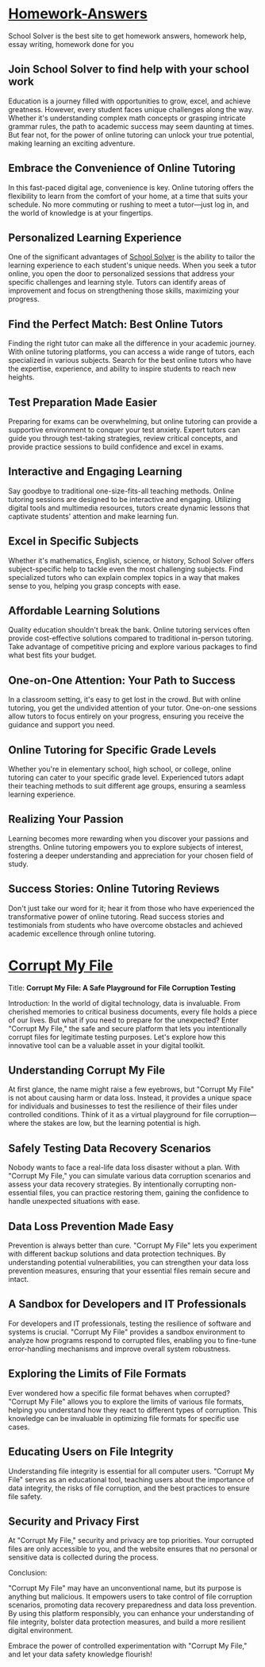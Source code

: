 # [Homework-Answers](https://schoolsolver.com)
School Solver is the best site to get homework answers, homework help, essay writing, homework done for you

## Join School Solver to find help with your school work

Education is a journey filled with opportunities to grow, excel, and achieve greatness. However, every student faces unique challenges along the way. Whether it's understanding complex math concepts or grasping intricate grammar rules, the path to academic success may seem daunting at times. But fear not, for the power of online tutoring can unlock your true potential, making learning an exciting adventure.

## Embrace the Convenience of Online Tutoring

In this fast-paced digital age, convenience is key. Online tutoring offers the flexibility to learn from the comfort of your home, at a time that suits your schedule. No more commuting or rushing to meet a tutor—just log in, and the world of knowledge is at your fingertips.

## Personalized Learning Experience

One of the significant advantages of [School Solver](https://schoolsolver.com) is the ability to tailor the learning experience to each student's unique needs. When you seek a tutor online, you open the door to personalized sessions that address your specific challenges and learning style. Tutors can identify areas of improvement and focus on strengthening those skills, maximizing your progress.

## Find the Perfect Match: Best Online Tutors

Finding the right tutor can make all the difference in your academic journey. With online tutoring platforms, you can access a wide range of tutors, each specialized in various subjects. Search for the best online tutors who have the expertise, experience, and ability to inspire students to reach new heights.

## Test Preparation Made Easier

Preparing for exams can be overwhelming, but online tutoring can provide a supportive environment to conquer your test anxiety. Expert tutors can guide you through test-taking strategies, review critical concepts, and provide practice sessions to build confidence and excel in exams.

## Interactive and Engaging Learning

Say goodbye to traditional one-size-fits-all teaching methods. Online tutoring sessions are designed to be interactive and engaging. Utilizing digital tools and multimedia resources, tutors create dynamic lessons that captivate students' attention and make learning fun.

## Excel in Specific Subjects

Whether it's mathematics, English, science, or history, School Solver offers subject-specific help to tackle even the most challenging subjects. Find specialized tutors who can explain complex topics in a way that makes sense to you, helping you grasp concepts with ease.

## Affordable Learning Solutions

Quality education shouldn't break the bank. Online tutoring services often provide cost-effective solutions compared to traditional in-person tutoring. Take advantage of competitive pricing and explore various packages to find what best fits your budget.

## One-on-One Attention: Your Path to Success

In a classroom setting, it's easy to get lost in the crowd. But with online tutoring, you get the undivided attention of your tutor. One-on-one sessions allow tutors to focus entirely on your progress, ensuring you receive the guidance and support you need.

## Online Tutoring for Specific Grade Levels

Whether you're in elementary school, high school, or college, online tutoring can cater to your specific grade level. Experienced tutors adapt their teaching methods to suit different age groups, ensuring a seamless learning experience.

## Realizing Your Passion

Learning becomes more rewarding when you discover your passions and strengths. Online tutoring empowers you to explore subjects of interest, fostering a deeper understanding and appreciation for your chosen field of study.

## Success Stories: Online Tutoring Reviews

Don't just take our word for it; hear it from those who have experienced the transformative power of online tutoring. Read success stories and testimonials from students who have overcome obstacles and achieved academic excellence through online tutoring.


# [Corrupt My File](https://corruptmyfile.com)

Title: **Corrupt My File: A Safe Playground for File Corruption Testing**

Introduction:
In the world of digital technology, data is invaluable. From cherished memories to critical business documents, every file holds a piece of our lives. But what if you need to prepare for the unexpected? Enter "Corrupt My File," the safe and secure platform that lets you intentionally corrupt files for legitimate testing purposes. Let's explore how this innovative tool can be a valuable asset in your digital toolkit.

## Understanding Corrupt My File

At first glance, the name might raise a few eyebrows, but "Corrupt My File" is not about causing harm or data loss. Instead, it provides a unique space for individuals and businesses to test the resilience of their files under controlled conditions. Think of it as a virtual playground for file corruption—where the stakes are low, but the learning potential is high.

## Safely Testing Data Recovery Scenarios

Nobody wants to face a real-life data loss disaster without a plan. With "Corrupt My File," you can simulate various data corruption scenarios and assess your data recovery strategies. By intentionally corrupting non-essential files, you can practice restoring them, gaining the confidence to handle unexpected situations with ease.

## Data Loss Prevention Made Easy

Prevention is always better than cure. "Corrupt My File" lets you experiment with different backup solutions and data protection techniques. By understanding potential vulnerabilities, you can strengthen your data loss prevention measures, ensuring that your essential files remain secure and intact.

## A Sandbox for Developers and IT Professionals

For developers and IT professionals, testing the resilience of software and systems is crucial. "Corrupt My File" provides a sandbox environment to analyze how programs respond to corrupted files, enabling you to fine-tune error-handling mechanisms and improve overall system robustness.

## Exploring the Limits of File Formats

Ever wondered how a specific file format behaves when corrupted? "Corrupt My File" allows you to explore the limits of various file formats, helping you understand how they react to different types of corruption. This knowledge can be invaluable in optimizing file formats for specific use cases.

## Educating Users on File Integrity

Understanding file integrity is essential for all computer users. "Corrupt My File" serves as an educational tool, teaching users about the importance of data integrity, the risks of file corruption, and the best practices to ensure file safety.

## Security and Privacy First

At "Corrupt My File," security and privacy are top priorities. Your corrupted files are only accessible to you, and the website ensures that no personal or sensitive data is collected during the process.

Conclusion:

"Corrupt My File" may have an unconventional name, but its purpose is anything but malicious. It empowers users to take control of file corruption scenarios, promoting data recovery preparedness and data loss prevention. By using this platform responsibly, you can enhance your understanding of file integrity, bolster data protection measures, and build a more resilient digital environment.

Embrace the power of controlled experimentation with "Corrupt My File," and let your data safety knowledge flourish!

